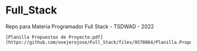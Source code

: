 
# Full_Stack
 
 Repo para Materia Programador Full Stack - TSDWAD - 2022
 
    [Planilla Propuestas de Proyecto.pdf](https://github.com/ovejerojose/Full_Stack/files/9570864/Planilla.Propuestas.de.Proyecto.pdf)
